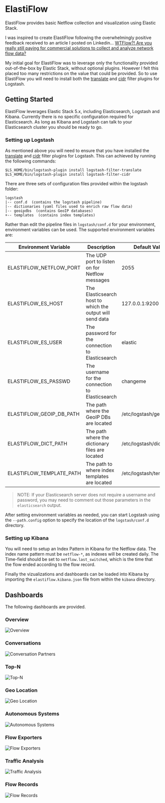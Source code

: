 # ElastiFlow
ElastiFlow provides basic Netflow collection and visualization using Elastic Stack.

I was inspired to create ElastiFlow following the overwhelmingly positive feedback received to an article I posted on Linkedin... [WTFlow?! Are you really still paying for commercial solutions to collect and analyze network flow data?](https://www.linkedin.com/pulse/wtflow-you-really-still-paying-commercial-solutions-collect-cowart)

My initial goal for ElastiFlow was to leverage only the functionality provided out-of-the-box by Elastic Stack, without optional plugins. However I felt this placed too many restrictions on the value that could be provided. So to use ElastiFlow you will need to install both the [translate](https://www.elastic.co/guide/en/logstash/current/plugins-filters-translate.html) and [cidr](https://www.elastic.co/guide/en/logstash/current/plugins-filters-cidr.html) filter plugins for Logstash.

## Getting Started
ElastiFlow leverages Elastic Stack 5.x, including Elasticsearch, Logstash and Kibana. Currently there is no specific configuration required for Elasticsearch. As long as Kibana and Logstash can talk to your Elasticsearch cluster you should be ready to go.

### Setting up Logstash
As mentioned above you will need to ensure that you have installed the [translate](https://www.elastic.co/guide/en/logstash/current/plugins-filters-translate.html) and [cidr](https://www.elastic.co/guide/en/logstash/current/plugins-filters-cidr.html) filter plugins for Logstash. This can achieved by running the following commands:

```
$LS_HOME/bin/logstash-plugin install logstash-filter-translate
$LS_HOME/bin/logstash-plugin install logstash-filter-cidr
```

There are three sets of configuration files provided within the logstash folder:
```
logstash
|-- conf.d  (contains the logstash pipeline)
|-- dictionaries (yaml files used to enrich raw flow data)
|-- geoipdbs  (contains GeoIP databases)
+-- templates  (contains index templates)
```

Rather than edit the pipeline files in `logstash/conf.d` for your environment, environment variables can be used. The supported environment variables are:

Environment Variable | Description | Default Valaue
--- | --- | ---
ELASTIFLOW_NETFLOW_PORT | The UDP port to listen on for Netflow messages | 2055
ELASTIFLOW_ES_HOST | The Elasticsearch host to which the output will send data | 127.0.0.1:9200
ELASTIFLOW_ES_USER | The password for the connection to Elasticsearch | elastic
ELASTIFLOW_ES_PASSWD | The username for the connection to Elasticsearch | changeme
ELASTIFLOW_GEOIP_DB_PATH | The path where the GeoIP DBs are located | /etc/logstash/geoipdbs
ELASTIFLOW_DICT_PATH | The path where the dictionary files are located | /etc/logstash/dictionaries
ELASTIFLOW_TEMPLATE_PATH | The path to where index templates are located | /etc/logstash/templates

> NOTE: If your Elasticsearch server does not require a username and password, you may need to comment out those parameters in the `elasticsearch` output.

After setting environment variables as needed, you can start Logstash using the `--path.config` option to specify the location of the `logstash/conf.d` directory.

### Setting up Kibana
You will need to setup an Index Pattern in Kibana for the Netflow data. The index name pattern must be `netflow-*`, as indexes will be created daily. The Time-field should be set to `netflow.last_switched`, which is the time that the flow ended according to the flow record.

Finally the vizualizations and dashboards can be loaded into Kibana by importing the `elastiflow.kibana.json` file from within the `kibana` directory.

## Dashboards
The following dashboards are provided.

### Overview
![Overview](https://user-images.githubusercontent.com/10326954/29495857-eaf2f668-85c7-11e7-9c4c-1a96cee6639c.png)

### Conversations
![Conversation Partners](https://user-images.githubusercontent.com/10326954/29495872-2a1e914e-85c8-11e7-98e4-c376221f8bc4.png)

### Top-N
![Top-N](https://user-images.githubusercontent.com/10326954/29495879-50d98708-85c8-11e7-8e52-155161f3ea0a.png)

### Geo Location
![Geo Location](https://user-images.githubusercontent.com/10326954/29495890-617f7018-85c8-11e7-9bfa-00adfa1607d6.png)

### Autonomous Systems
![Autonomous Systems](https://user-images.githubusercontent.com/10326954/29495904-82e8d474-85c8-11e7-8741-29cd4e10be52.png)

### Flow Exporters
![Flow Exporters](https://user-images.githubusercontent.com/10326954/29495909-92957d78-85c8-11e7-9bf4-e5aa243db27d.png)

### Traffic Analysis
![Traffic Analysis](https://user-images.githubusercontent.com/10326954/29495914-9aa4c4a6-85c8-11e7-82b3-55afb27f3a95.png)

### Flow Records
![Flow Records](https://user-images.githubusercontent.com/10326954/29495915-9e9b4558-85c8-11e7-987f-6d8b57326650.png)
